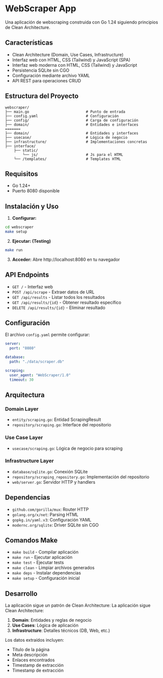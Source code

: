 # WebScraper App

Una aplicación de webscraping construida con Go 1.24 siguiendo principios de Clean Architecture.

## Características

- Clean Architecture (Domain, Use Cases, Infrastructure)
- Interfaz web con HTML, CSS (Tailwind) y JavaScript (SPA)
- Interfaz web moderna con HTML, CSS (Tailwind) y JavaScript
- Persistencia SQLite sin CGO
- Configuración mediante archivo YAML
- API REST para operaciones CRUD

## Estructura del Proyecto

```
webscraper/
├── main.go                          # Punto de entrada
├── config.yaml                      # Configuración
├── config/                          # Carga de configuración
├── domain/                          # Entidades e interfaces
=======
├── domain/                          # Entidades y interfaces
├── usecase/                         # Lógica de negocio
├── infrastructure/                  # Implementaciones concretas
├── interface/
    ├── static/
        └── js/                      # Js para el HTML
    └── /templates/                  # Templates HTML
```

## Requisitos

- Go 1.24+
- Puerto 8080 disponible

## Instalación y Uso

1. **Configurar:**
```bash
cd webscraper
make setup
```

2. **Ejecutar: (Testing)**
```bash
make run
```

3. **Acceder:**
Abre http://localhost:8080 en tu navegador


## API Endpoints

- `GET /` - Interfaz web
- `POST /api/scrape` - Extraer datos de URL
- `GET /api/results` - Listar todos los resultados
- `GET /api/results/{id}` - Obtener resultado específico
- `DELETE /api/results/{id}` - Eliminar resultado

## Configuración

El archivo `config.yaml` permite configurar:

```yaml
server:
  port: "8080"

database:
  path: "./data/scraper.db"

scraping:
  user_agent: "WebScraper/1.0"
  timeout: 30
```

## Arquitectura

### Domain Layer
- `entity/scraping.go`: Entidad ScrapingResult
- `repository/scraping.go`: Interface del repositorio

### Use Case Layer
- `usecase/scraping.go`: Lógica de negocio para scraping

### Infrastructure Layer
- `database/sqlite.go`: Conexión SQLite
- `repository/scraping_repository.go`: Implementación del repositorio
- `web/server.go`: Servidor HTTP y handlers

## Dependencias

- `github.com/gorilla/mux`: Router HTTP
- `golang.org/x/net`: Parsing HTML
- `gopkg.in/yaml.v3`: Configuración YAML
- `modernc.org/sqlite`: Driver SQLite sin CGO

## Comandos Make

- `make build` - Compilar aplicación
- `make run` - Ejecutar aplicación
- `make test` - Ejecutar tests
- `make clean` - Limpiar archivos generados
- `make deps` - Instalar dependencias
- `make setup` - Configuración inicial

## Desarrollo

La aplicación sigue un patrón de Clean Architecture:
La aplicación sigue Clean Architecture:

1. **Domain**: Entidades y reglas de negocio
2. **Use Cases**: Lógica de aplicación
3. **Infrastructure**: Detalles técnicos (DB, Web, etc.)

Los datos extraídos incluyen:
- Título de la página
- Meta descripción
- Enlaces encontrados
- Timestamp de extracción
- Timestamp de extracción
